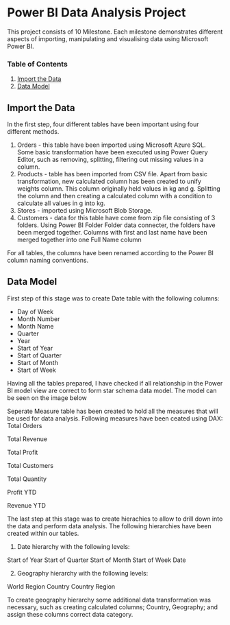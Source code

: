 # Power BI Data Analysis Project

This project consists of 10 Milestone. Each milestone demonstrates different aspects of importing, manipulating and visualising data using Microsoft Power BI. 

### Table of Contents
1. [Import the Data](#import-the-data)
2. [Data Model](#data-model)


## Import the Data

In the first step, four different tables have been important using four different methods. 

1. Orders - this table have been imported using Microsoft Azure SQL. Some basic transformation have been executed using Power Query Editor, such as removing, splitting, filtering out missing values in a column. 
2. Products - table has been imported from CSV file. Apart from basic transformation, new calculated column has been created to unify weights column. This column originally held values in kg and g. Splitting the column and then creating a calculated column with a condition to calculate all values in g into kg.
3. Stores - imported using Microsoft Blob Storage.
4. Customers - data for this table have come from zip file consisting of 3 folders. Using Power BI Folder Folder data connecter, the folders have been merged together. Columns with first and last name have been merged together into one Full Name column

For all tables, the columns have been renamed according to the Power BI column naming conventions. 

## Data Model

First step of this stage was to create Date table with the following columns:
- Day of Week
- Month Number 
- Month Name
- Quarter
- Year
- Start of Year
- Start of Quarter
- Start of Month
- Start of Week

Having all the tables prepared, I have checked if all relationship in the Power BI model view are correct to form star schema data model. The model can be seen on the image below


Seperate Measure table has been created to hold all the measures that will be used for data analysis. Following measures have been ceated using DAX:
Total Orders

Total Revenue

Total Profit

Total Customers

Total Quantity

Profit YTD

Revenue YTD

The last step at this stage was to create hierachies to allow to drill down into the data and perform data analysis. The following hierarchies have been created within our tables.

1. Date hierarchy with the following levels: 

Start of Year
Start of Quarter
Start of Month
Start of Week
Date 

2. Geography hierarchy with the following levels: 

World Region
Country
Country Region 

To create geography hierarchy some additional data transformation was necessary, such as creating calculated columns; Country, Geography; and assign these columns correct data category.
